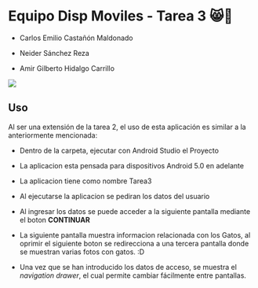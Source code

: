 # **Equipo Disp Moviles - Tarea 3** 😸📱

- Carlos Emilio Castañón Maldonado  

- Neider Sánchez Reza

- Amir Gilberto Hidalgo Carrillo

[![](https://media.tenor.com/SDwGg31pp4AAAAAC/maxwell-the-cat-maxwell.gif)](https://www.youtube.com/watch?v=KC6cPq-NmuU)

## **Uso**
Al ser una extensión de la tarea 2, el uso de esta aplicación es similar a la anteriormente mencionada:
- Dentro de la carpeta, ejecutar con Android Studio el Proyecto
- La aplicacion esta pensada para dispositivos Android 5.0 en adelante
- La aplicacion tiene como nombre Tarea3

- Al ejecutarse la aplicacion se pediran los datos del usuario 
- Al ingresar los datos se puede acceder a la siguiente pantalla mediante el boton <b> CONTINUAR </b>
- La siguiente pantalla muestra informacion relacionada con los Gatos, al oprimir el siguiente boton se redirecciona a una tercera pantalla donde se muestran varias fotos con gatos. :D
- Una vez que se han introducido los datos de acceso, se muestra el _navigation drawer_, el cual permite cambiar fácilmente entre pantallas.
